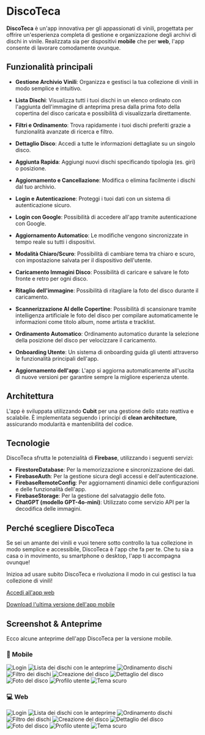 # DiscoTeca

**DiscoTeca** è un'app innovativa per gli appassionati di vinili, progettata per offrire un'esperienza completa di gestione e organizzazione degli archivi di dischi in vinile. Realizzata sia per dispositivi **mobile** che per **web**, l'app consente di lavorare comodamente ovunque.

## Funzionalità principali

- **Gestione Archivio Vinili**: Organizza e gestisci la tua collezione di vinili in modo semplice e intuitivo.

- **Lista Dischi**: Visualizza tutti i tuoi dischi in un elenco ordinato con l'aggiunta dell'immagine di anteprima presa dalla prima foto della copertina del disco caricata e possibilità di visualizzarla direttamente.

- **Filtri e Ordinamento**: Trova rapidamente i tuoi dischi preferiti grazie a funzionalità avanzate di ricerca e filtro.

- **Dettaglio Disco**: Accedi a tutte le informazioni dettagliate su un singolo disco.

- **Aggiunta Rapida**: Aggiungi nuovi dischi specificando tipologia (es. giri) o posizione.

- **Aggiornamento e Cancellazione**: Modifica o elimina facilmente i dischi dal tuo archivio.

- **Login e Autenticazione**: Proteggi i tuoi dati con un sistema di autenticazione sicuro.

- **Login con Google**: Possibilità di accedere all'app tramite autenticazione con Google.

- **Aggiornamento Automatico**: Le modifiche vengono sincronizzate in tempo reale su tutti i dispositivi.

- **Modalità Chiaro/Scuro**: Possibilità di cambiare tema tra chiaro e scuro, con impostazione salvata per il dispositivo dell'utente.

- **Caricamento Immagini Disco**: Possibilità di caricare e salvare le foto fronte e retro per ogni disco.

- **Ritaglio dell'immagine**: Possibilità di ritagliare la foto del disco durante il caricamento.

- **Scannerizzazione AI delle Copertine**: Possibilità di scansionare tramite intelligenza artificiale le foto del disco per compilare automaticamente le informazioni come titolo album, nome artista e tracklist.

- **Ordinamento Automatico**: Ordinamento automatico durante la selezione della posizione del disco per velocizzare il caricamento.

- **Onboarding Utente**: Un sistema di onboarding guida gli utenti attraverso le funzionalità principali dell'app.

- **Aggiornamento dell'app**: L'app si aggiorna automaticamente all'uscita di nuove versioni per garantire sempre la migliore esperienza utente.

## Architettura

L'app è sviluppata utilizzando **Cubit** per una gestione dello stato reattiva e scalabile. È implementata seguendo i principi di **clean architecture**, assicurando modularità e mantenibilità del codice.

## Tecnologie

DiscoTeca sfrutta le potenzialità di **Firebase**, utilizzando i seguenti servizi:

- **FirestoreDatabase**: Per la memorizzazione e sincronizzazione dei dati.
- **FirebaseAuth**: Per la gestione sicura degli accessi e dell'autenticazione.
- **FirebaseRemoteConfig**: Per aggiornamenti dinamici delle configurazioni e delle funzionalità dell'app.
- **FirebaseStorage**: Per la gestione del salvataggio delle foto.
- **ChatGPT (modello GPT-4o-mini)**: Utilizzato come servizio API per la decodifica delle immagini.

## Perché scegliere DiscoTeca

Se sei un amante dei vinili e vuoi tenere sotto controllo la tua collezione in modo semplice e accessibile, DiscoTeca è l'app che fa per te. Che tu sia a casa o in movimento, su smartphone o desktop, l'app ti accompagna ovunque!

Inizioa ad usare subito DiscoTeca e rivoluziona il modo in cui gestisci la tua collezione di vinili!

[Accedi all'app web](https://disco-teca.web.app/)


[Download l'ultima versione dell'app mobile](https://github.com/dalle95/disco_teca/releases/latest)

## Screenshot & Anteprime

Ecco alcune anteprime dell'app DiscoTeca per la versione mobile.

### 📱 Mobile
![Login](images/mobile/login.png)
![Lista dei dischi con le anteprime](images/mobile/lista_dischi.png)
![Ordinamento dischi](images/mobile/ordine_dischi.png)
![Filtro dei dischi](images/mobile/filtro_dischi.png)
![Creazione del disco](images/mobile/creazione_disco.png)
![Dettaglio del disco](images/mobile/dettaglio_disco.png)
![Foto del disco](images/mobile/foto_disco.png)
![Profilo utente](images/mobile/profilo.png)
![Tema scuro](images/mobile/tema_scuro.png)


### 💻 Web
![Login](images/web/login.png)
![Lista dei dischi con le anteprime](images/web/lista_dischi.png)
![Ordinamento dischi](images/web/ordine_dischi.png)
![Filtro dei dischi](images/web/filtro_dischi.png)
![Creazione del disco](images/web/creazione_disco.png)
![Dettaglio del disco](images/web/dettaglio_disco.png)
![Foto del disco](images/web/foto_disco.png)
![Profilo utente](images/web/profilo.png)
![Tema scuro](images/web/tema_scuro.png)
